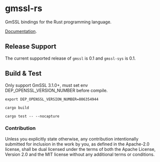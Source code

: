 # gmssl-rs

GmSSL bindings for the Rust programming language.

[Documentation](https://docs.rs/gmssl).


## Release Support

The current supported release of `gmssl` is 0.1 and `gmssl-sys` is 0.1.


## Build & Test

Only support GmSSL 3.1.0+, must set env DEP_OPENSSL_VERSION_NUMBER before compile.

```
export DEP_OPENSSL_VERSION_NUMBER=806354944

cargo build

cargo test -- --nocapture

```

### Contribution

Unless you explicitly state otherwise, any contribution intentionally
submitted for inclusion in the work by you, as defined in the Apache-2.0
license, shall be dual licensed under the terms of both the Apache License,
Version 2.0 and the MIT license without any additional terms or conditions.
